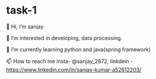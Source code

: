 # task-1

👋 Hi, I’m sanjay

👀 I’m interested in developing, data processing.

🌱 I’m currently learning python and java(spring framework)

📫 How to reach me insta- @sanjay_2872, linkdein - https://www.linkedin.com/in/sanjay-kumar-a52612203/
